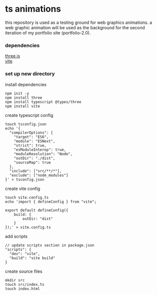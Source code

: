 # ts animations

this repository is used as a testing ground for web graphics animations. a web graphic animation will be used as the background for the second iteration of my portfolio site (portfolio-2.0).


### dependencies

[three.js](https://threejs.org/) <br>
[vite](https://vite.dev/) <br>


### set up new directory

install dependencies

```
npm init -y
npm install three
npm install typescript @types/three
npm install vite
```

create typescript config

```
touch tsconfig.json
echo '{
  "compilerOptions": {
    "target": "ES6",
    "module": "ESNext",
    "strict": true,
    "esModuleInterop": true,
    "moduleResolution": "Node",
    "outDir": "./dist",
    "sourceMap": true
  },
  "include": ["src/**/*"],
  "exclude": ["node_modules"]
}' > tsconfig.json
```

create vite config

```
touch vite.config.ts
echo 'import { defineConfig } from "vite";

export default defineConfig({
    build: {
        outDir: "dist"
    }
});' > vite.config.ts
```

add scripts

```
// update scripts section in package.json
"scripts": {
  "dev": "vite",
  "build": "vite build"
}
```

create source files

```
mkdir src
touch src/index.ts
touch index.html
```
